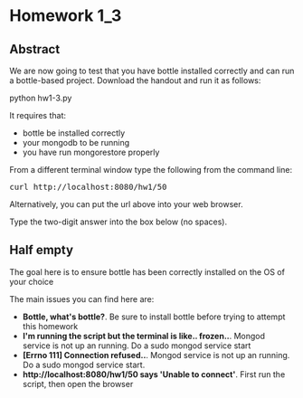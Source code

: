 # Homework 1_3
## Abstract
We are now going to test that you have bottle installed correctly and can run a bottle-based project. Download the handout and run it as follows:

python hw1-3.py

It requires that:

* bottle be installed correctly
* your mongodb to be running
* you have run mongorestore properly

From a different terminal window type the following from the command line: <pre>curl http://localhost:8080/hw1/50</pre>

Alternatively, you can put the url above into your web browser.

Type the two-digit answer into the box below (no spaces). 

## Half empty

The goal here is to ensure bottle has been correctly installed on the OS of your choice

The main issues you can find here are:

* __Bottle, what's bottle?__. Be sure to install bottle before trying to attempt this homework
* __I'm running the script but the terminal is like.. frozen..__. Mongod service is not up an running. Do a sudo mongod service start
* __[Errno 111] Connection refused..__. Mongod service is not up an running. Do a sudo mongod service start.
* __http://localhost:8080/hw1/50 says 'Unable to connect'__. First run the script, then open the browser

